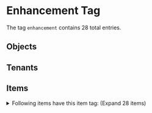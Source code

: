 # Enhancement Tag

The tag `enhancement` contains 28 total entries.

## Objects

## Tenants

## Items

<details markdown="1"><summary>Following items have this item tag: (Expand 28 items)</summary>

- <img src="https://raw.githubusercontent.com/Ceterai/Enternia/main/items/augments/pet/ct_accumulator_collar.png" alt="Accumulator Collar icon" loading="lazy" width="auto" height="16px"/> [Accumulator Collar](https://ceterai.github.io/MyEnternia/Wiki/AccumulatorCollar)
- <img src="https://raw.githubusercontent.com/Ceterai/Enternia/main/items/augments/back/ct_alternia_augment.png" alt="Alternia Augment ★★ icon" loading="lazy" width="auto" height="16px"/> [Alternia Augment ★★](https://ceterai.github.io/MyEnternia/Wiki/AlterniaAugment)
- <img src="https://raw.githubusercontent.com/Ceterai/Enternia/main/items/augments/back/ct_astera_augment.png" alt="Astera Augment icon" loading="lazy" width="auto" height="16px"/> [Astera Augment](https://ceterai.github.io/MyEnternia/Wiki/AsteraAugment)
- <img src="https://raw.githubusercontent.com/Ceterai/Enternia/main/items/augments/back/ct_bionid_augment.png" alt="Bionid Augment icon" loading="lazy" width="auto" height="16px"/> [Bionid Augment](https://ceterai.github.io/MyEnternia/Wiki/BionidAugment)
- <img src="https://raw.githubusercontent.com/Ceterai/Enternia/main/items/augments/back/ct_bishyn_augment.png" alt="Bishyn Augment ★ icon" loading="lazy" width="auto" height="16px"/> [Bishyn Augment ★](https://ceterai.github.io/MyEnternia/Wiki/BishynAugment)
- <img src="https://raw.githubusercontent.com/Ceterai/Enternia/main/items/augments/back/ct_ceterai_augment.png" alt="C.T. Augment ★★ icon" loading="lazy" width="auto" height="16px"/> [C.T. Augment ★★](https://ceterai.github.io/MyEnternia/Wiki/C.T.Augment)
- <img src="https://raw.githubusercontent.com/Ceterai/Enternia/main/items/augments/back/ct_ceternia_augment.png" alt="Ceternia Augment ★★ icon" loading="lazy" width="auto" height="16px"/> [Ceternia Augment ★★](https://ceterai.github.io/MyEnternia/Wiki/CeterniaAugment)
- <img src="https://raw.githubusercontent.com/Ceterai/Enternia/main/items/augments/back/ct_combat_augment.png" alt="Combat Augment icon" loading="lazy" width="auto" height="16px"/> [Combat Augment](https://ceterai.github.io/MyEnternia/Wiki/CombatAugment)
- <img src="https://raw.githubusercontent.com/Ceterai/Enternia/main/items/augments/back/ct_combat_power_augment.png" alt="Combat Power Augment ★★ icon" loading="lazy" width="auto" height="16px"/> [Combat Power Augment ★★](https://ceterai.github.io/MyEnternia/Wiki/CombatPowerAugment)
- <img src="https://raw.githubusercontent.com/Ceterai/Enternia/main/items/augments/pet/ct_yaara_collar.png" alt="Conscious Collar icon" loading="lazy" width="auto" height="16px"/> [Conscious Collar](https://ceterai.github.io/MyEnternia/Wiki/ConsciousCollar)
- <img src="https://raw.githubusercontent.com/Ceterai/Enternia/main/items/augments/back/ct_dreamer_augment.png" alt="Dreamer's Augment ★★ icon" loading="lazy" width="auto" height="16px"/> [Dreamer's Augment ★★](https://ceterai.github.io/MyEnternia/Wiki/Dreamer'sAugment)
- <img src="https://raw.githubusercontent.com/Ceterai/Enternia/main/items/augments/back/ct_eds_aimbot_augment.png" alt="EDS Aimbot Augment ★★ icon" loading="lazy" width="auto" height="16px"/> [EDS Aimbot Augment ★★](https://ceterai.github.io/MyEnternia/Wiki/EDSAimbotAugment)
- <img src="https://raw.githubusercontent.com/Ceterai/Enternia/main/items/augments/back/ct_eds_augment.png" alt="EDS Augment icon" loading="lazy" width="auto" height="16px"/> [EDS Augment](https://ceterai.github.io/MyEnternia/Wiki/EDSAugment)
- <img src="https://raw.githubusercontent.com/Ceterai/Enternia/main/items/augments/back/ct_elite_augment.png" alt="Elite Augment ★★ icon" loading="lazy" width="auto" height="16px"/> [Elite Augment ★★](https://ceterai.github.io/MyEnternia/Wiki/EliteAugment)
- <img src="https://raw.githubusercontent.com/Ceterai/Enternia/main/items/augments/back/ct_enternia_augment.png" alt="Enternia Augment ★★ icon" loading="lazy" width="auto" height="16px"/> [Enternia Augment ★★](https://ceterai.github.io/MyEnternia/Wiki/EnterniaAugment)
- <img src="https://raw.githubusercontent.com/Ceterai/Enternia/main/items/augments/back/ct_arco_augment.png" alt="Enviro Augment icon" loading="lazy" width="auto" height="16px"/> [Enviro Augment](https://ceterai.github.io/MyEnternia/Wiki/EnviroAugment)
- <img src="https://raw.githubusercontent.com/Ceterai/Enternia/main/items/augments/back/ct_arco_blockade_augment.png" alt="Enviroblockade Augment ★★ icon" loading="lazy" width="auto" height="16px"/> [Enviroblockade Augment ★★](https://ceterai.github.io/MyEnternia/Wiki/EnviroblockadeAugment)
- <img src="https://raw.githubusercontent.com/Ceterai/Enternia/main/items/augments/pet/ct_eva_collar.png" alt="Evarus Collar icon" loading="lazy" width="auto" height="16px"/> [Evarus Collar](https://ceterai.github.io/MyEnternia/Wiki/EvarusCollar)
- <img src="https://raw.githubusercontent.com/Ceterai/Enternia/main/items/augments/back/ct_hevika_augment.png" alt="Hevika Augment ★ icon" loading="lazy" width="auto" height="16px"/> [Hevika Augment ★](https://ceterai.github.io/MyEnternia/Wiki/HevikaAugment)
- <img src="https://raw.githubusercontent.com/Ceterai/Enternia/main/items/augments/back/ct_impulse_augment.png" alt="Impulse Augment ★ icon" loading="lazy" width="auto" height="16px"/> [Impulse Augment ★](https://ceterai.github.io/MyEnternia/Wiki/ImpulseAugment)
- <img src="https://raw.githubusercontent.com/Ceterai/Enternia/main/items/augments/back/ct_ion_core_augment.png" alt="Ioncore Augment ★★ icon" loading="lazy" width="auto" height="16px"/> [Ioncore Augment ★★](https://ceterai.github.io/MyEnternia/Wiki/IoncoreAugment)
- <img src="https://raw.githubusercontent.com/Ceterai/Enternia/main/items/augments/back/ct_ionic_augment.png" alt="Ionic Augment ★ icon" loading="lazy" width="auto" height="16px"/> [Ionic Augment ★](https://ceterai.github.io/MyEnternia/Wiki/IonicAugment)
- <img src="https://raw.githubusercontent.com/Ceterai/Enternia/main/items/augments/pet/ct_mindframe_collar.png" alt="Mindframe Collar icon" loading="lazy" width="auto" height="16px"/> [Mindframe Collar](https://ceterai.github.io/MyEnternia/Wiki/MindframeCollar)
- <img src="https://raw.githubusercontent.com/Ceterai/Enternia/main/items/augments/back/ct_phospholion_augment.png" alt="Phospholion Augment icon" loading="lazy" width="auto" height="16px"/> [Phospholion Augment](https://ceterai.github.io/MyEnternia/Wiki/PhospholionAugment)
- <img src="https://raw.githubusercontent.com/Ceterai/Enternia/main/items/augments/back/ct_plasma_augment.png" alt="Plasma Augment ★ icon" loading="lazy" width="auto" height="16px"/> [Plasma Augment ★](https://ceterai.github.io/MyEnternia/Wiki/PlasmaAugment)
- <img src="https://raw.githubusercontent.com/Ceterai/Enternia/main/items/augments/pet/ct_warped_collar.png" alt="Poison Cloud Collar icon" loading="lazy" width="auto" height="16px"/> [Poison Cloud Collar](https://ceterai.github.io/MyEnternia/Wiki/PoisonCloudCollar)
- <img src="https://raw.githubusercontent.com/Ceterai/Enternia/main/items/augments/pet/ct_aric_collar.png" alt="Toxic Spores Collar ★★ icon" loading="lazy" width="auto" height="16px"/> [Toxic Spores Collar ★★](https://ceterai.github.io/MyEnternia/Wiki/ToxicSporesCollar)
- <img src="https://raw.githubusercontent.com/Ceterai/Enternia/main/items/augments/back/ct_warped_augment.png" alt="Warped Augment ★ icon" loading="lazy" width="auto" height="16px"/> [Warped Augment ★](https://ceterai.github.io/MyEnternia/Wiki/WarpedAugment)

</details>
